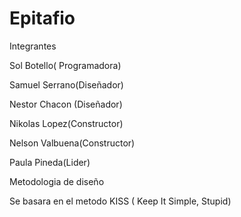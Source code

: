 # Epitafio

Integrantes 

Sol Botello( Programadora)

Samuel Serrano(Diseñador)

Nestor Chacon (Diseñador)

Nikolas Lopez(Constructor)

Nelson Valbuena(Constructor) 

Paula Pineda(Lider)

Metodologia de diseño

Se basara en el metodo KISS ( Keep It  Simple, Stupid) 
